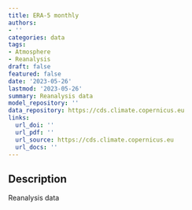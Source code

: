 ```yaml
---
title: ERA-5 monthly
authors:
- ''
categories: data
tags:
- Atmosphere
- Reanalysis
draft: false
featured: false
date: '2023-05-26'
lastmod: '2023-05-26'
summary: Reanalysis data
model_repository: ''
data_repository: https://cds.climate.copernicus.eu
links:
  url_doi: ''
  url_pdf: ''
  url_source: https://cds.climate.copernicus.eu
  url_docs: ''
---
```


## Description

Reanalysis data

